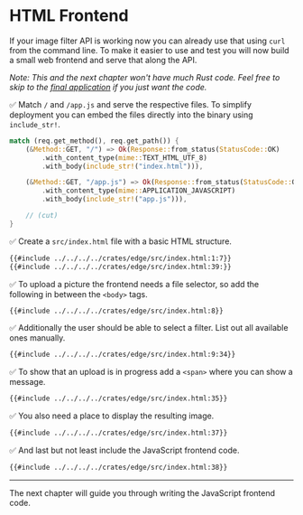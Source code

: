 # HTML Frontend

If your image filter API is working now you can already use that using `curl` from the command line.
To make it easier to use and test you will now build a small web frontend and serve that along the API.

_Note: This and the next chapter won't have much Rust code. Feel free to skip to the [final application](final-application.md) if you just want the code._

✅ Match `/` and `/app.js` and serve the respective files.
To simplify deployment you can embed the files directly into the binary using `include_str!`.

```rust
match (req.get_method(), req.get_path()) {
    (&Method::GET, "/") => Ok(Response::from_status(StatusCode::OK)
        .with_content_type(mime::TEXT_HTML_UTF_8)
        .with_body(include_str!("index.html"))),

    (&Method::GET, "/app.js") => Ok(Response::from_status(StatusCode::OK)
        .with_content_type(mime::APPLICATION_JAVASCRIPT)
        .with_body(include_str!("app.js"))),

    // (cut)
}
```

✅ Create a `src/index.html` file with a basic HTML structure.

```html
{{#include ../../../../crates/edge/src/index.html:1:7}}
{{#include ../../../../crates/edge/src/index.html:39:}}
```

✅ To upload a picture the frontend needs a file selector, so add the following in between the `<body>` tags.

```html
{{#include ../../../../crates/edge/src/index.html:8}}
```

✅ Additionally the user should be able to select a filter. List out all available ones manually.

```html
{{#include ../../../../crates/edge/src/index.html:9:34}}
```

✅ To show that an upload is in progress add a `<span>` where you can show a message.

```html
{{#include ../../../../crates/edge/src/index.html:35}}
```

✅ You also need a place to display the resulting image.

```html
{{#include ../../../../crates/edge/src/index.html:37}}
```

✅ And last but not least include the JavaScript frontend code.

```html
{{#include ../../../../crates/edge/src/index.html:38}}
```

---

The next chapter will guide you through writing the JavaScript frontend code.
